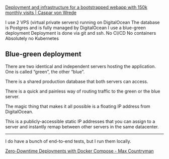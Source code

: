 [Deployment and infrastructure for a bootstrapped webapp with 150k monthly visits | Caspar von Wrede](https://casparwre.de/blog/webapp-python-deployment/)

I use 2 VPS (virtual private servers) running on DigitalOcean
The database is Postgres and is fully managed by DigitalOcean
I use a blue-green deployment
Deployment is done via git and ssh.
No CI/CD
No containers
Absolutely no Kubernetes

## Blue-green deployment

There are two identical and independent servers hosting the application. One is called “green”, the other “blue”.

There is a shared production database that both servers can access.

There is a quick and painless way of routing traffic to the green or the blue server.

The magic thing that makes it all possible is a floating IP address from DigitalOcean.

This is a publicly-accessible static IP addresses that you can assign to a server and instantly remap between other servers in the same datacenter. 

---

I do have a bunch of end-to-end tests, but I run them locally.

[Zero-Downtime Deployments with Docker Compose - Max Countryman](https://www.maxcountryman.com/articles/zero-downtime-deployments-with-docker-compose)

